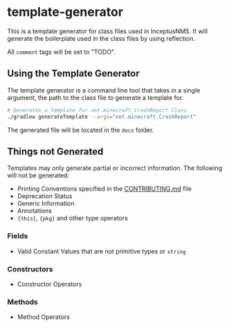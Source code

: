 # template-generator

This is a template generator for class files used in InceptusNMS. It will generate the boilerplate used in the class files by using reflection.

All `comment` tags will be set to "TODO".

## Using the Template Generator

The template generator is a command line tool that takes in a single argument, the path to the class file to generate a template for.

```bash
# Generates a Template for net.minecraft.CrashReport Class
./gradlew generateTemplate --args="net.minecraft.CrashReport"
```

The generated file will be located in the `docs` folder.

## Things not Generated

Templates may only generate partial or incorrect information.
The following will not be generated:

- Printing Conventions specified in the [CONTRIBUTING.md](../CONTRIBUTING.md) file
- Deprecation Status
- Generic Information
- Annotations
- `{this}`, `{pkg}` and other type operators

### Fields

- Valid Constant Values that are not primitive types or `string`

### Constructors

- Constructor Operators

### Methods

- Method Operators
